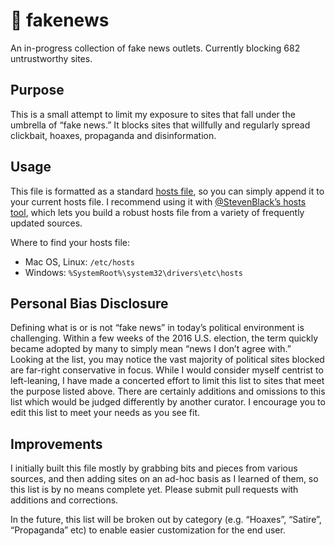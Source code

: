 # 🙈 fakenews
An in-progress collection of fake news outlets. Currently blocking 682 untrustworthy sites.

## Purpose
This is a small attempt to limit my exposure to sites that fall under the umbrella of “fake news.” It blocks sites that willfully and regularly spread clickbait, hoaxes, propaganda and disinformation.

## Usage
This file is formatted as a standard [hosts file](https://en.wikipedia.org/wiki/Hosts_(file)), so you can simply append it to your current hosts file. I recommend using it with [@StevenBlack’s hosts tool](https://github.com/StevenBlack/hosts), which lets you build a robust hosts file from a variety of frequently updated sources.

Where to find your hosts file:
- Mac OS, Linux: `/etc/hosts`
- Windows: `%SystemRoot%\system32\drivers\etc\hosts`

## Personal Bias Disclosure
Defining what is or is not “fake news” in today’s political environment is challenging. Within a few weeks of the 2016 U.S. election, the term quickly became adopted by many to simply mean “news I don’t agree with.” Looking at the list, you may notice the vast majority of political sites blocked are far-right conservative in focus. While I would consider myself centrist to left-leaning, I have made a concerted effort to limit this list to sites that meet the purpose listed above. There are certainly additions and omissions to this list which would be judged differently by another curator. I encourage you to edit this list to meet your needs as you see fit.

## Improvements
I initially built this file mostly by grabbing bits and pieces from various sources, and then adding sites on an ad-hoc basis as I learned of them, so this list is by no means complete yet. Please submit pull requests with additions and corrections.

In the future, this list will be broken out by category (e.g. “Hoaxes”, “Satire”, “Propaganda” etc) to enable easier customization for the end user.
